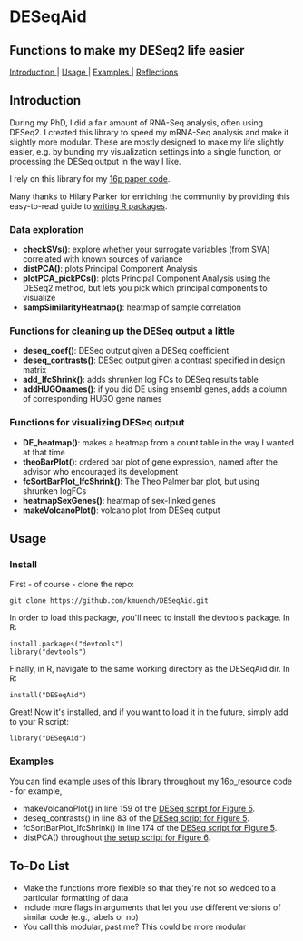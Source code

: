 # DESeqAid
## Functions to make my DESeq2 life easier

[ Introduction ](#intro) | [ Usage ](#usage) | [ Examples ](#examples) | [ Reflections ](#reflections) 

<a name="intro"></a>
## Introduction
During my PhD, I did a fair amount of RNA-Seq analysis, often using DESeq2. I created this library to speed my mRNA-Seq analysis and make it slightly more modular. These are mostly designed to make my life slightly easier, e.g. by bunding my visualization settings into a single function, or processing the DESeq output in the way I like.

I rely on this library for my [16p paper code](https://github.com/kmuench/16p_resource).

Many thanks to Hilary Parker for enriching the community by providing this easy-to-read guide to [writing R packages](https://hilaryparker.com/2014/04/29/writing-an-r-package-from-scratch/).

### Data exploration
- **checkSVs()**: explore whether your surrogate variables (from SVA) correlated with known sources of variance
- **distPCA()**: plots Principal Component Analysis
- **plotPCA_pickPCs()**: plots Principal Component Analysis using the DESeq2 method, but lets you  pick which principal components to visualize
- **sampSimilarityHeatmap()**: heatmap of sample correlation

### Functions for cleaning up the DESeq output a little
- **deseq_coef()**: DESeq output given a DESeq coefficient
- **deseq_contrasts()**: DESeq output given a contrast specified in design matrix
- **add_lfcShrink()**: adds shrunken log FCs to DESeq results table
- **addHUGOnames()**: if you did DE using ensembl genes, adds a column of corresponding HUGO gene names 

### Functions for visualizing DESeq output
- **DE_heatmap()**: makes a heatmap from a count table in the way I wanted at that time
- **theoBarPlot()**: ordered bar plot of gene expression, named after the advisor who encouraged its development
- **fcSortBarPlot_lfcShrink()**: The Theo Palmer bar plot, but using shrunken logFCs
- **heatmapSexGenes()**: heatmap of sex-linked genes
- **makeVolcanoPlot()**: volcano plot from DESeq output

<a name="usage"></a>
## Usage

### Install

First - of course - clone the repo:

```
git clone https://github.com/kmuench/DESeqAid.git
```

In order to load this package, you'll need to install the devtools package. In R:

```
install.packages("devtools")
library("devtools")
```

Finally, in R, navigate to the same working directory as the DESeqAid dir. In R:

```
install("DESeqAid")
```

Great! Now it's installed, and if you want to load it in the future, simply add to your R script:

```
library("DESeqAid")
```

<a name="examples"></a>
### Examples

You can find example uses of this library throughout my 16p_resource code - for example, 
- makeVolcanoPlot() in line 159 of the [DESeq script for Figure 5](https://github.com/kmuench/16p_resource/blob/master/scripts/figure5/deseq.Rmd).
- deseq_contrasts() in line 83 of the [DESeq script for Figure 5](https://github.com/kmuench/16p_resource/blob/master/scripts/figure5/deseq.Rmd).
- fcSortBarPlot_lfcShrink() in line 174 of the [DESeq script for Figure 5](https://github.com/kmuench/16p_resource/blob/master/scripts/figure5/deseq.Rmd).
- distPCA() throughout [the setup script for Figure 6](https://github.com/kmuench/16p_resource/blob/master/scripts/figure6/tximport_setup.Rmd).

<a name="reflections"></a>
## To-Do List
- Make the functions more flexible so that they're not so wedded to a particular formatting of data
- Include more flags in arguments that let you use different versions of similar code (e.g., labels or no)
- You call this modular, past me? This could be more modular
